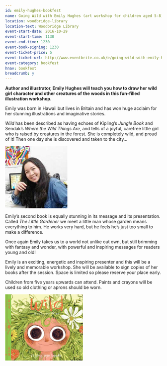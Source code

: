 ```yaml
---
id: emily-hughes-bookfest
name: Going Wild with Emily Hughes (art workshop for children aged 5-8)
location: woodbridge-library
location-text: Woodbridge Library
event-start-date: 2016-10-29
event-start-time: 1130
event-end-time: 1230
event-book-signing: 1230
event-ticket-price: 5
event-ticket-url: http://www.eventbrite.co.uk/e/going-wild-with-emily-hughes-tickets-27303103317
event-category: bookfest
hnav: bookfest
breadcrumb: y
---
```


**Author and illustrator, Emily Hughes will teach you how to draw her wild girl character and other creatures of the woods in this fun-filled illustration workshop.**

Emily was born in Hawaii but lives in Britain and has won huge acclaim for her stunning illustrations and imaginative stories.

<cite>Wild</cite> has been described as having echoes of Kipling’s <cite>Jungle Book</cite> and Sendak’s <cite>Where the Wild Things Are</cite>, and tells of a joyful, carefree little girl who is raised by creatures in the forest. She is completely wild, and proud of it! Then one day she is discovered and taken to the city&hellip;

<img src="/images/article/emily-hughes-200.jpg" alt="Emily Hughes" class="custom-br-50 {% include /c/img-float-right.html %}" />

Emily’s second book is equally stunning in its message and its presentation. Called <cite>The Little Gardener</cite> we meet a little man whose garden means everything to him. He works very hard, but he feels he’s just too small to make a difference.

Once again Emily takes us to a world not unlike out own, but still brimming with fantasy and wonder, with powerful and inspiring messages for readers young and old!

Emily is an exciting, energetic and inspiring presenter and this will be a lively and memorable workshop. She will be available to sign copies of her books after the session. Space is limited so please reserve your place early.

Children from five years upwards can attend. Paints and crayons will be used so old clothing or aprons should be worn.

<img src="/images/article/wild.jpg" alt="Wild" class="{% include /c/img-float-left.html %}" />
